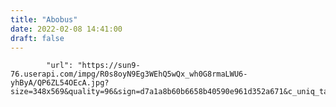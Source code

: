 ```yaml
---
title: "Abobus"
date: 2022-02-08 14:41:00
draft: false
---
```


            "url": "https://sun9-76.userapi.com/impg/R0s8oyN9Eg3WEhQ5wQx_wh0G8rmaLWU6-yhByA/QP6ZL54OEcA.jpg?size=348x569&quality=96&sign=d7a1a8b60b6658b40590e961d352a671&c_uniq_tag=rRXw5j_EFdIP2NrQzQGz_J9IhxeN12vzcubv5VkyAbk&type=album",

